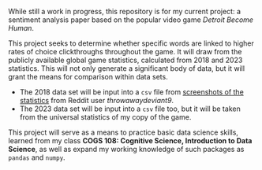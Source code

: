 
While still a work in progress, this repository is for my current project: a sentiment analysis paper based on the popular video game *Detroit Become Human*.

This project seeks to determine whether specific words are linked to higher rates of choice clickthroughs throughout the game. It will draw from the publicly available global game statistics,
calculated from 2018 and 2023 statistics. This will not only generate a significant body of data, but it will grant the means for comparison within data sets.

* The 2018 data set will be input into a `csv` file from [screenshots of the statistics](https://www.reddit.com/r/DetroitBecomeHuman/comments/99b65j/all_100_flowcharts_with_global_stats_included/) from
  Reddit user *throwawaydeviant9*.
* The 2023 data set will be input into a `csv` file too, but it will be taken from the universal statistics of my copy of the game.

This project will serve as a means to practice basic data science skills, learned from my class **COGS 108: Cognitive Science, Introduction to Data Science**, as well as expand my working knowledge of such
packages as `pandas` and `numpy`.
